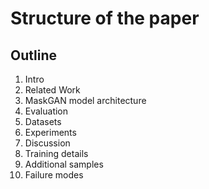 # Structure of the paper

## Outline

1. Intro
2. Related Work
3. MaskGAN model architecture
4. Evaluation
5. Datasets
6. Experiments
7. Discussion
8. Training details
9. Additional samples
10. Failure modes
